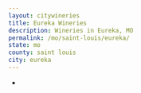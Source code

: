 ```yaml
---
layout: citywineries
title: Eureka Wineries
description: Wineries in Eureka, MO
permalink: /mo/saint-louis/eureka/
state: mo
county: saint louis
city: eureka
---
```

-
